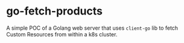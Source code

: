 # go-fetch-products

A simple POC of a Golang web server that uses `client-go` lib to fetch Custom Resources from within a k8s cluster.
